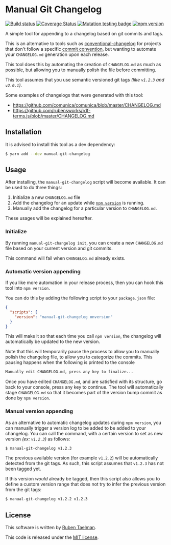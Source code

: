 # Manual Git Changelog

[![Build status](https://github.com/rubensworks/manual-git-changelog.js/workflows/CI/badge.svg)](https://github.com/rubensworks/manual-git-changelog.js/actions?query=workflow%3ACI)
[![Coverage Status](https://coveralls.io/repos/github/rubensworks/manual-git-changelog.js/badge.svg?branch=master)](https://coveralls.io/github/rubensworks/manual-git-changelog.js?branch=master)
[![Mutation testing badge](https://badge.stryker-mutator.io/github.com/rubensworks/manual-git-changelog.js/master)](https://stryker-mutator.github.io)
[![npm version](https://badge.fury.io/js/manual-git-changelog.svg)](https://www.npmjs.com/package/manual-git-changelog)

A simple tool for appending to a changelog based on git commits and tags.

This is an alternative to tools such as [conventional-changelog](https://www.npmjs.com/package/conventional-changelog-cli)
for projects that don't follow a specific [commit convention](https://www.conventionalcommits.org/),
but wanting to automate your `CHANGELOG.md` generation upon each release.

This tool does this by automating the creation of `CHANGELOG.md` as much as possible,
but allowing you to manually polish the file before committing.

This tool assumes that you use semantic versioned git tags _(like `v1.2.3` and `v2.0.1`)_.

Some examples of changelogs that were generated with this tool:
* https://github.com/comunica/comunica/blob/master/CHANGELOG.md
* https://github.com/rubensworks/rdf-terms.js/blob/master/CHANGELOG.md

## Installation

It is advised to install this tool as a dev dependency:

```bash
$ yarn add --dev manual-git-changelog
```

## Usage

After installing, the `manual-git-changelog` script will become available.
It can be used to do three things:
1. Initialize a new `CHANGELOG.md` file
2. Add the changelog for an update while [`npm version`](https://docs.npmjs.com/cli/version) is running.
3. Manually add the changelog for a particular version to `CHANGELOG.md`.

These usages will be explained hereafter.

### Initialize

By running `manual-git-changelog init`,
you can create a new `CHANGELOG.md` file
based on your current version and git commits.

This command will fail when `CHANGELOG.md` already exists.

### Automatic version appending

If you like more automation in your release process,
then you can hook this tool into `npm version`.

You can do this by adding the following script to your
`package.json` file:

```json
{
  "scripts": {
    "version": "manual-git-changelog onversion"
  }
}
```

This will make it so that each time you call `npm version`,
the changelog will automatically be updated to the new version.

Note that this will temporarily pause the process
to allow you to manually polish the changelog file,
to allow you to categorize the commits.
This pausing happens when the following is printed to the console

```bash
Manually edit CHANGELOG.md, press any key to finalize...
```

Once you have edited `CHANGELOG.md`, and are satisfied with its structure,
go back to your console, press any key to continue.
The tool will automatically stage `CHANGELOG.md` so that it becomes
part of the version bump commit as done by `npm version`.

### Manual version appending

As an alternative to automatic changelog updates during `npm version`,
you can manually trigger a version log to be added to be added to your changelog.
You can call the command, with a certain version to set as new version _(ex: `v1.2.3`)_ as follows:

```bash
$ manual-git-changelog v1.2.3
```

The previous available version (for example `v1.2.2`) will be automatically
detected from the git tags.
As such, this script assumes that `v1.2.3` has not been tagged yet.

If this version _would_ already be tagged,
then this script also allows you to define a custom version range
that does not try to infer the previous version from the git tags:

```bash
$ manual-git-changelog v1.2.2 v1.2.3
```

## License
This software is written by [Ruben Taelman](http://rubensworks.net/).

This code is released under the [MIT license](http://opensource.org/licenses/MIT).
